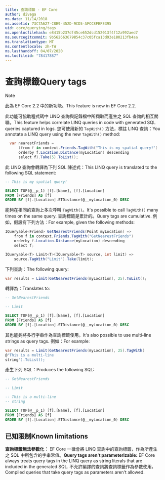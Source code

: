 ```yaml
---
title: 查詢標籤 - EF Core
author: divega
ms.date: 11/14/2018
ms.assetid: 73C7A627-C8E9-452D-9CD5-AFCC8FEFE395
uid: core/querying/tags
ms.openlocfilehash: e8415b237df45ce652dcd152013f4f12a992aed7
ms.sourcegitcommit: 9b562663679854c37c05fca13d93e180213fb4aa
ms.translationtype: MT
ms.contentlocale: zh-TW
ms.lasthandoff: 04/07/2020
ms.locfileid: "78417887"
---
```

# <a name="query-tags"></a><span data-ttu-id="c379d-102">查詢標籤</span><span class="sxs-lookup"><span data-stu-id="c379d-102">Query tags</span></span>

> [!NOTE]
> <span data-ttu-id="c379d-103">此為 EF Core 2.2 中的新功能。</span><span class="sxs-lookup"><span data-stu-id="c379d-103">This feature is new in EF Core 2.2.</span></span>

<span data-ttu-id="c379d-104">此功能可協助程式碼中 LINQ 查詢與記錄檔中所擷取而產生之 SQL 查詢的相互關聯。</span><span class="sxs-lookup"><span data-stu-id="c379d-104">This feature helps correlate LINQ queries in code with generated SQL queries captured in logs.</span></span>
<span data-ttu-id="c379d-105">您可使用新的 `TagWith()` 方法，標註 LINQ 查詢：</span><span class="sxs-lookup"><span data-stu-id="c379d-105">You annotate a LINQ query using the new `TagWith()` method:</span></span>

``` csharp
  var nearestFriends =
      (from f in context.Friends.TagWith("This is my spatial query!")
      orderby f.Location.Distance(myLocation) descending
      select f).Take(5).ToList();
```

<span data-ttu-id="c379d-106">此 LINQ 查詢會轉譯為下列 SQL 陳述式：</span><span class="sxs-lookup"><span data-stu-id="c379d-106">This LINQ query is translated to the following SQL statement:</span></span>

``` sql
-- This is my spatial query!

SELECT TOP(@__p_1) [f].[Name], [f].[Location]
FROM [Friends] AS [f]
ORDER BY [f].[Location].STDistance(@__myLocation_0) DESC
```

<span data-ttu-id="c379d-107">能夠在相同的查詢上多次呼叫 `TagWith()`。</span><span class="sxs-lookup"><span data-stu-id="c379d-107">It's possible to call `TagWith()` many times on the same query.</span></span>
<span data-ttu-id="c379d-108">查詢標籤是累計的。</span><span class="sxs-lookup"><span data-stu-id="c379d-108">Query tags are cumulative.</span></span>
<span data-ttu-id="c379d-109">例如，假設有下列方法：</span><span class="sxs-lookup"><span data-stu-id="c379d-109">For example, given the following methods:</span></span>

``` csharp
IQueryable<Friend> GetNearestFriends(Point myLocation) =>
    from f in context.Friends.TagWith("GetNearestFriends")
    orderby f.Location.Distance(myLocation) descending
    select f;

IQueryable<T> Limit<T>(IQueryable<T> source, int limit) =>
    source.TagWith("Limit").Take(limit);
```

<span data-ttu-id="c379d-110">下列查詢：</span><span class="sxs-lookup"><span data-stu-id="c379d-110">The following query:</span></span>

``` csharp
var results = Limit(GetNearestFriends(myLocation), 25).ToList();
```

<span data-ttu-id="c379d-111">轉譯為：</span><span class="sxs-lookup"><span data-stu-id="c379d-111">Translates to:</span></span>

``` sql
-- GetNearestFriends

-- Limit

SELECT TOP(@__p_1) [f].[Name], [f].[Location]
FROM [Friends] AS [f]
ORDER BY [f].[Location].STDistance(@__myLocation_0) DESC
```

<span data-ttu-id="c379d-112">其也能夠將多行字串作為查詢標籤使用。</span><span class="sxs-lookup"><span data-stu-id="c379d-112">It's also possible to use multi-line strings as query tags.</span></span>
<span data-ttu-id="c379d-113">例如：</span><span class="sxs-lookup"><span data-stu-id="c379d-113">For example:</span></span>

``` csharp
var results = Limit(GetNearestFriends(myLocation), 25).TagWith(
@"This is a multi-line
string").ToList();
```

<span data-ttu-id="c379d-114">產生下列 SQL：</span><span class="sxs-lookup"><span data-stu-id="c379d-114">Produces the following SQL:</span></span>

``` sql
-- GetNearestFriends

-- Limit

-- This is a multi-line
-- string

SELECT TOP(@__p_1) [f].[Name], [f].[Location]
FROM [Friends] AS [f]
ORDER BY [f].[Location].STDistance(@__myLocation_0) DESC
```

## <a name="known-limitations"></a><span data-ttu-id="c379d-115">已知限制</span><span class="sxs-lookup"><span data-stu-id="c379d-115">Known limitations</span></span>

<span data-ttu-id="c379d-116">**查詢標籤無法參數化：** EF Core 一律會將 LINQ 查詢中的查詢標籤，作為所產生之 SQL 中所包含的字串常值。</span><span class="sxs-lookup"><span data-stu-id="c379d-116">**Query tags aren't parameterizable:** EF Core always treats query tags in the LINQ query as string literals that are included in the generated SQL.</span></span>
<span data-ttu-id="c379d-117">不允許編譯的查詢將查詢標籤作為參數使用。</span><span class="sxs-lookup"><span data-stu-id="c379d-117">Compiled queries that take query tags as parameters aren't allowed.</span></span>
